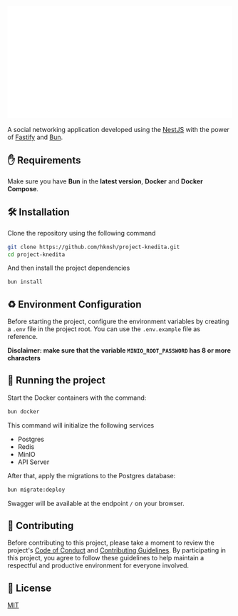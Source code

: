 <p align="center">
  <picture>
    <source media="(prefers-color-scheme: dark)" srcset="./resources/logo-light.svg">
    <source media="(prefers-color-scheme: light)" srcset="./resources/logo-dark.svg">
    <img alt="Project Knedita" src="./resources/logo-light.svg" width="700">
  </picture>
</p>

A social networking application developed using the [NestJS](https://nestjs.com/) with
the power of [Fastify](https://fastify.dev/) and [Bun](https://bun.sh/).

## ✋ Requirements
Make sure you have **Bun** in the **latest version**, **Docker** and **Docker Compose**.

## 🛠️ Installation
Clone the repository using the following command
```bash
git clone https://github.com/hknsh/project-knedita.git
cd project-knedita
```
And then install the project dependencies
```bash
bun install
```

## ♻️ Environment Configuration
Before starting the project, configure the environment variables by creating a `.env` file in the project
root. You can use the `.env.example` file as reference.

**Disclaimer: make sure that the variable `MINIO_ROOT_PASSWORD` has 8 or more characters**

## 🏁 Running the project
Start the Docker containers with the command:
```bash
bun docker
```
This command will initialize the following services

- Postgres
- Redis
- MinIO
- API Server

After that, apply the migrations to the Postgres database:
```bash
bun migrate:deploy
```

Swagger will be available at the endpoint `/` on your browser.

## 👷 Contributing
Before contributing to this project, please take a moment to review the project's
[Code of Conduct](https://github.com/hknsh/project-knedita/blob/improvements/CODE_OF_CONDUCT.md) and
[Contributing Guidelines](https://github.com/hknsh/project-knedita/blob/improvements/CONTRIBUTING.md).
By participating in this project, you agree to follow these guidelines to help maintain a
respectful and productive environment for everyone involved.

## 📜 License

[MIT](https://choosealicense.com/licenses/mit/)
